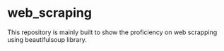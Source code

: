 # web_scraping
This repository is mainly built to show the proficiency on web scrapping using beautifulsoup library.
